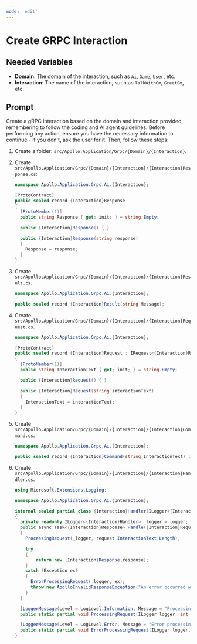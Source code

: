 ```yaml
---
mode: 'edit'
---
```

# Create GRPC Interaction

## Needed Variables

- **Domain**: The domain of the interaction, such as `Ai`, `Game`, `User`, etc.
- **Interaction**: The name of the interaction, such as `TalkWithGm`, `GreetGm`, etc.

## Prompt

Create a gRPC interaction based on the domain and interaction provided, remembering to follow the coding and AI agent guidelines. Before performing any action, ensure you have the necessary information to continue - if you don't, ask the user for it. Then, follow these steps:

1. Create a folder: `src/Apollo.Application/Grpc/{Domain}/{Interaction}`.
1. Create `src/Apollo.Application/Grpc/{Domain}/{Interaction}/{Interaction}Response.cs`:

    ```csharp
    namespace Apollo.Application.Grpc.Ai.{Interaction};

    [ProtoContract]
    public sealed record {Interaction}Response
    {
      [ProtoMember(1)]
      public string Response { get; init; } = string.Empty;

      public {Interaction}Response() { }

      public {Interaction}Response(string response)
      {
        Response = response;
      }
    }
    ```

1. Create `src/Apollo.Application/Grpc/{Domain}/{Interaction}/{Interaction}Result.cs`.

    ```csharp
    namespace Apollo.Application.Grpc.Ai.{Interaction};

    public sealed record {Interaction}Result(string Message);
    ```

1. Create `src/Apollo.Application/Grpc/{Domain}/{Interaction}/{Interaction}Request.cs`.

    ```csharp
    namespace Apollo.Application.Grpc.Ai.{Interaction};

    [ProtoContract]
    public sealed record {Interaction}Request : IRequest<{Interaction}Response>
    {
      [ProtoMember(1)]
      public string InteractionText { get; init; } = string.Empty;

      public {Interaction}Request() { }

      public {Interaction}Request(string interactionText)
      {
        InteractionText = interactionText;
      }
    }
    ```

1. Create `src/Apollo.Application/Grpc/{Domain}/{Interaction}/{Interaction}Command.cs`.

    ```csharp
    namespace Apollo.Application.Grpc.Ai.{Interaction};

    public sealed record {Interaction}Command(string InteractionText) : IRequest<{Interaction}Response>;
    ```

1. Create `src/Apollo.Application/Grpc/{Domain}/{Interaction}/{Interaction}Handler.cs`.

    ```csharp
    using Microsoft.Extensions.Logging;

    namespace Apollo.Application.Grpc.Ai.{Interaction};

    internal sealed partial class {Interaction}Handler(ILogger<{Interaction}Handler> logger) : IRequestHandler<{Interaction}Request, {Interaction}Response>
    {
      private readonly ILogger<{Interaction}Handler> _logger = logger;
      public async Task<{Interaction}Response> Handle({Interaction}Request request, CancellationToken cancellationToken)
      {
        ProcessingRequest(_logger, request.InteractionText.Length);

        try
        {
            return new {Interaction}Response(response);
        }
        catch (Exception ex)
        {
          ErrorProcessingRequest(_logger, ex);
          throw new ApolloInvalidResponseException("An error occurred while processing the request.", ex);
        }
      }

      [LoggerMessage(Level = LogLevel.Information, Message = "Processing conversation request: {MessageLength} chars")]
      public static partial void ProcessingRequest(ILogger logger, int messageLength);

      [LoggerMessage(Level = LogLevel.Error, Message = "Error processing conversation request")]
      public static partial void ErrorProcessingRequest(ILogger logger, Exception exception);
    }
    ```
